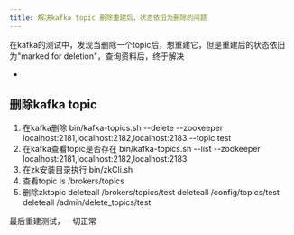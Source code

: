 ```yaml
---
title: 解决kafka topic 删除重建后，状态依旧为删除的问题
---
```

在kafka的测试中，发现当删除一个topic后，想重建它，但是重建后的状态依旧为"marked for deletion"，查询资料后，终于解决

+ <!-- more -->

## 删除kafka topic
1. 在kafka删除
bin/kafka-topics.sh  --delete --zookeeper localhost:2181,localhost:2182,localhost:2183  --topic test
2. 在kafka查看topic是否存在
bin/kafka-topics.sh --list --zookeeper localhost:2181,localhost:2182,localhost:2183
3. 在zk安装目录执行
bin/zkCli.sh
4. 查看topic
ls /brokers/topics
5. 删除zktopic
deleteall /brokers/topics/test
deleteall /config/topics/test
deleteall /admin/delete_topics/test

最后重建测试，一切正常
